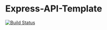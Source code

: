 # Express-API-Template

[![Build Status](https://app.travis-ci.com/Grant-Greer/Express-API-Template.svg?branch=main)](https://app.travis-ci.com/Grant-Greer/Express-API-Template)
